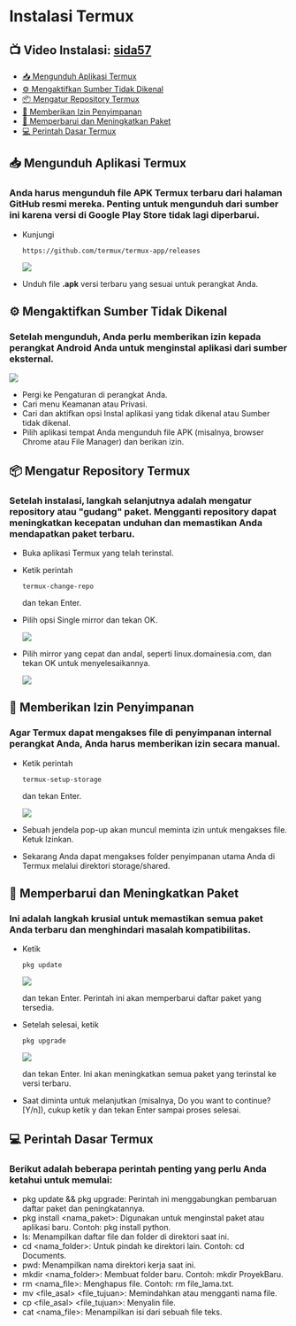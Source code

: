 # Instalasi Termux
## 📺 Video Instalasi: [sida57](https://www.youtube.com/@sida57)
* [📥 Mengunduh Aplikasi Termux](#unduh)
* [⚙️ Mengaktifkan Sumber Tidak Dikenal](#sumber)
* [📦 Mengatur Repository Termux](#repo)
* [📂 Memberikan Izin Penyimpanan](#izin)
* [🚀 Memperbarui dan Meningkatkan Paket](#perbarui)
* [💻 Perintah Dasar Termux](#perintah)

## 📥 Mengunduh Aplikasi Termux <a name=unduh></a>

### Anda harus mengunduh file APK Termux terbaru dari halaman GitHub resmi mereka. Penting untuk mengunduh dari sumber ini karena versi di Google Play Store tidak lagi diperbarui.
* Kunjungi
   ~~~
   https://github.com/termux/termux-app/releases
   ~~~
   <img src="/assets/img/unduh.jpg"/>

* Unduh file **.apk** versi terbaru yang sesuai untuk perangkat Anda.
   
## ⚙️ Mengaktifkan Sumber Tidak Dikenal <a name=sumber></a>
### Setelah mengunduh, Anda perlu memberikan izin kepada perangkat Android Anda untuk menginstal aplikasi dari sumber eksternal.
<img src="/assets/img/sumber.jpg"/>

* Pergi ke Pengaturan di perangkat Anda.
* Cari menu Keamanan atau Privasi.
* Cari dan aktifkan opsi Instal aplikasi yang tidak dikenal atau Sumber tidak dikenal.
* Pilih aplikasi tempat Anda mengunduh file APK (misalnya, browser Chrome atau File Manager) dan berikan izin.
  
## 📦 Mengatur Repository Termux <a name=repo></a>

### Setelah instalasi, langkah selanjutnya adalah mengatur repository atau "gudang" paket. Mengganti repository dapat meningkatkan kecepatan unduhan dan memastikan Anda mendapatkan paket terbaru.
 * Buka aplikasi Termux yang telah terinstal.
 * Ketik perintah
   ~~~
   termux-change-repo
   ~~~
   dan tekan Enter.
 * Pilih opsi Single mirror dan tekan OK.
   
   <img src="/assets/img/singlemirror.jpg"/>
 * Pilih mirror yang cepat dan andal, seperti linux.domainesia.com, dan tekan OK untuk menyelesaikannya.

   <img src="/assets/img/linux.domainesia.jpg"/>

## 📂 Memberikan Izin Penyimpanan <a name=izin></a>
### Agar Termux dapat mengakses file di penyimpanan internal perangkat Anda, Anda harus memberikan izin secara manual.
 * Ketik perintah
   ~~~
   termux-setup-storage
   ~~~
   dan tekan Enter.
   
   <img src="/assets/img/izin.jpg"/>   
 * Sebuah jendela pop-up akan muncul meminta izin untuk mengakses file. Ketuk Izinkan.
 * Sekarang Anda dapat mengakses folder penyimpanan utama Anda di Termux melalui direktori storage/shared.
## 🚀 Memperbarui dan Meningkatkan Paket <a name=perbarui></a>
### Ini adalah langkah krusial untuk memastikan semua paket Anda terbaru dan menghindari masalah kompatibilitas.
 * Ketik
   ~~~
   pkg update
   ~~~
   <img src="/assets/img/update.jpg"/>

   dan tekan Enter. Perintah ini akan memperbarui daftar paket yang tersedia.
 * Setelah selesai, ketik
   ~~~
   pkg upgrade
   ~~~
   <img src="/assets/img/upgrade.jpg"/>

   dan tekan Enter. Ini akan meningkatkan semua paket yang terinstal ke versi terbaru.
 * Saat diminta untuk melanjutkan (misalnya, Do you want to continue? [Y/n]), cukup ketik y dan tekan Enter sampai proses selesai.

## 💻 Perintah Dasar Termux <a name=perintah></a>
### Berikut adalah beberapa perintah penting yang perlu Anda ketahui untuk memulai:
 * pkg update && pkg upgrade: Perintah ini menggabungkan pembaruan daftar paket dan peningkatannya.
 * pkg install <nama_paket>: Digunakan untuk menginstal paket atau aplikasi baru. Contoh: pkg install python.
 * ls: Menampilkan daftar file dan folder di direktori saat ini.
 * cd <nama_folder>: Untuk pindah ke direktori lain. Contoh: cd Documents.
 * pwd: Menampilkan nama direktori kerja saat ini.
 * mkdir <nama_folder>: Membuat folder baru. Contoh: mkdir ProyekBaru.
 * rm <nama_file>: Menghapus file. Contoh: rm file_lama.txt.
 * mv <file_asal> <file_tujuan>: Memindahkan atau mengganti nama file.
 * cp <file_asal> <file_tujuan>: Menyalin file.
 * cat <nama_file>: Menampilkan isi dari sebuah file teks.
